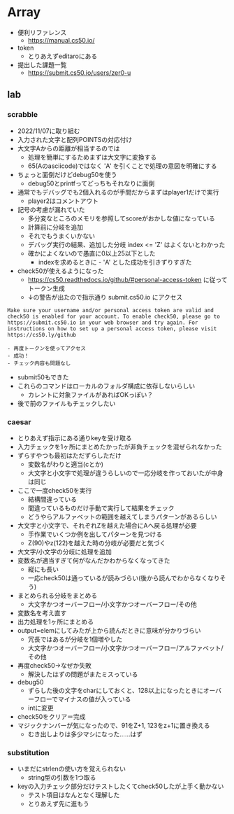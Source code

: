 # Array

- 便利リファレンス
    - https://manual.cs50.io/
- token
    - とりあえずeditaroにある
- 提出した課題一覧
    - https://submit.cs50.io/users/zer0-u

## lab

### scrabble
- 2022/11/07に取り組む
- 入力された文字と配列POINTSの対応付け
- 大文字Aからの距離が相当するのでは
    - 処理を簡単にするためまずは大文字に変換する
    - 65(Aのasciicode)ではなく 'A' を引くことで処理の意図を明確にする
- ちょっと面倒だけどdebug50を使う
    - debug50とprintfってどっちもそれなりに面倒
- 通常でもデバッグでも2個入れるのが手間だからまずはplayer1だけで実行
    - player2はコメントアウト
- 記号の考慮が漏れていた
    - 多分変なところのメモリを参照してscoreがおかしな値になっている
    - 計算前に分岐を追加
    - それでもうまくいかない
    - デバッグ実行の結果、追加した分岐 index <= 'Z' はよくないとわかった
    - 確かによくないので愚直に0以上25以下とした
        - indexを求めるときに - 'A' とした成功を引きずりすぎた
- check50が使えるようになった
    - https://cs50.readthedocs.io/github/#personal-access-token に従ってトークン生成
    - ↓の警告が出たので指示通り submit.cs50.io にアクセス

```
Make sure your username and/or personal access token are valid and check50 is enabled for your account. To enable check50, please go to https://submit.cs50.io in your web browser and try again. For instructions on how to set up a personal access token, please visit https://cs50.ly/github
```
    - 再度トークンを使ってアクセス
    - 成功！
    - チェック内容も問題なし
- submit50もできた
- これらのコマンドはローカルのフォルダ構成に依存しないらしい
    - カレントに対象ファイルがあればOKっぽい？
- 後で前のファイルもチェックしたい

### caesar
- とりあえず指示にある通りkeyを受け取る
- 入力チェックを1ヶ所にまとめたかったが非負チェックを混ぜられなかった
- ずらすやつも最初はただずらしただけ
    - 変数名がわりと適当(cとか)
    - 大文字と小文字で処理が違うらしいので一応分岐を作っておいたが中身は同じ
- ここで一度check50を実行
    - 結構間違っている
    - 間違っているものだけ手動で実行して結果をチェック
    - どうやらアルファベットの範囲を越えてしまうパターンがあるらしい
- 大文字と小文字で、それぞれZを越えた場合にAへ戻る処理が必要
    - 手作業でいくつか例を出してパターンを見つける
    - Z(90)やz(122)を越えた時の分岐が必要だと気づく
- 大文字/小文字の分岐に処理を追加
- 変数名が適当すぎて何がなんだかわからなくなってきた
    - 縦にも長い
    - 一応check50は通っているが読みづらい(後から読んでわからなくなりそう)
- まとめられる分岐をまとめる
    - 大文字かつオーバーフロー/小文字かつオーバーフロー/その他
- 変数名を考え直す
- 出力処理を1ヶ所にまとめる
- output=elemにしてみたが上から読んだときに意味が分かりづらい
    - 冗長ではあるが分岐を1個増やした
    - 大文字かつオーバーフロー/小文字かつオーバーフロー/アルファベット/その他
- 再度check50→なぜか失敗
    - 解決したはずの問題がまたミスっている
- debug50
    - ずらした後の文字をcharにしておくと、128以上になったときにオーバーフローでマイナスの値が入っている
    - intに変更
- check50をクリア＝完成
- マジックナンバーが気になったので、91をZ+1, 123をz+1に置き換える
    - むき出しよりは多少マシになった……はず

### substitution
- いまだにstrlenの使い方を覚えられない
    - string型の引数を1つ取る
- keyの入力チェック部分だけテストしたくてcheck50したが上手く動かない
    - テスト項目はなんとなく理解した
    - とりあえず先に進もう